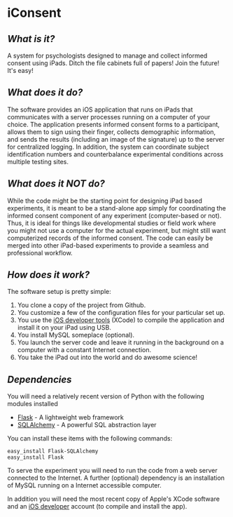 iConsent
========

*What is it?*
-------------
A system for psychologists designed to manage and collect informed consent using iPads.  Ditch the file 
cabinets full of papers!  Join the future!  It's easy!

*What does it do?*
-----------------
The software provides an iOS application that runs on iPads that communicates with a server processes
running on a computer of your choice.  The application presents informed consent forms to a participant,
allows them to sign using their finger, collects demographic information, and sends the results (including
an image of the signature) up to the server for centralized logging.  In addition, the system can 
coordinate subject identification numbers and counterbalance experimental conditions across multiple 
testing sites.

*What does it NOT do?*
----------------------
While the code might be the starting point for designing iPad based experiments, it is meant to
be a stand-alone app simply for coordinating the informed consent component of any experiment
(computer-based or not).  Thus, it is ideal for things like developmental studies or field work
where you might not use a computer for the actual experiment, but might still want computerized
records of the informed consent.  The code can easily be merged into other iPad-based experiments
to provide a seamless and professional workflow.

*How does it work?*
-------------------
The software setup is pretty simple:

1. You clone a copy of the project from Github.
1. You customize a few of the configuration files for your particular set up.  
1. You use the [iOS developer tools](https://developer.apple.com/devcenter/ios/index.action) (XCode) to compile the application and install it on your iPad using USB.  
1. You install MySQL someplace (optional).
1. You launch the server code and leave it running in the background on a computer with a constant Internet connection. 
1. You take the iPad out into the world and do awesome science!

*Dependencies*
-------------------
You will need a relatively recent version of Python with the following modules installed

- [Flask](http://flask.pocoo.org/) - A lightweight web framework
- [SQLAlchemy](http://www.sqlalchemy.org/) - A powerful SQL abstraction layer

You can install these items with the following commands:

```
easy_install Flask-SQLAlchemy
easy_install Flask
```

To serve the experiment you will need to run the code from a web server connected to the Internet.
A further (optional) dependency is an installation of MySQL running on a Internet accessible 
computer.

In addition you will need the most recent copy of Apple's XCode software and an [iOS developer](https://developer.apple.com/devcenter/ios/index.action)
account (to compile and install the app).